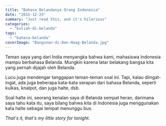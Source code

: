 ```yaml
---
title: "Bahasa Belandanya Orang Indonesia"
date: "2015-12-25"
summary: "Just read this, and it's hilarious"
categories: 
  - "kuliah-di-belanda"
tags: 
  - "bahasa-belanda"
coverImage: "Bangunan-di-Den-Haag-Belanda.jpg"
---
```


Teman saya yang dari India menyangka bahwa kami, mahasiswa Indonesia mampu berbahasa Belanda. Mungkin karena latar belakang bangsa kita yang pernah dijajah oleh Belanda.<!--more-->

Lucu juga mendengar tanggapan teman-teman soal ini. Tapi, kalau diingat-ingat, ada juga beberapa kata-kata serapan dari bahasa Belanda, seperti kulkas, knalpot, dan juga halte, dsb.

Soal halte ini, seorang kenalan saya di Belanda sempat heran, darimana saya tahu kata itu, saya bilang bahwa kita di Indonesia juga menggunakan kata halte sebagai tempat menunggu bus.

_That's it, that's my little story for tonight._
